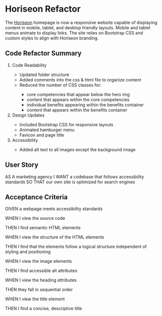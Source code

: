 <h1>Horiseon Refactor</h1>
    <p>The <a href="https://uxhawk.github.io/gw-hmwk-01-code-refactor/" target="blank">Horiseon</a> homepage
        is now a responsive website capable of displaying content in mobile, tablet, and desktop
        friendly layouts. Mobile and tablet menus animate to display links. The site relies on Bootstrap CSS and custom
        styles to align with Horiseon branding.</p>
    <h2>Code Refactor Summary</h2>
    <ol>
        <li>Code Readability</li>
        <ul>
            <li>Updated folder structure</li>
            <li>Added comments into the css & html file to organize content</li>
            <li>Reduced the number of CSS classes for:</li>
            <ul>
                <li>core competencies that appear below the hero img</li>
                <li>content that appears within the core competencies</li>
                <li>individual benefits appearing within the benefits container</li>
                <li>content that appears within the benefits container</li>
            </ul>
        </ul>
        <li>Design Updates</li>
        <ul>
            <li>Included Bootstrap CSS for responsive layouts</li>
            <li>Animated hamburger menu</li>
            <li>Favicon and page title</li>
        </ul>
        <li>Accessibility</li>
        <ul>
            <li>Added alt text to all images except the background image</li>
        </ul>
    </ol>
    <h2>User Story</h2>
    <p>AS A marketing agency
        I WANT a codebase that follows accessibility standards
        SO THAT our own site is optimized for search engines</p>
    <h2>Acceptance Criteria</h2>
    <p>GIVEN a webpage meets accessibility standards
    </p>
    <p>WHEN I view the source code
    </p>
    <p>THEN I find semantic HTML elements
    </p>
    <p>WHEN I view the structure of the HTML elements
    </p>
    <p>THEN I find that the elements follow a logical structure independent of styling and positioning
    </p>
    <p>WHEN I view the image elements
    </p>
    <p>THEN I find accessible alt attributes
    </p>
    <p>WHEN I view the heading attributes
    </p>
    <p>THEN they fall in sequential order
    </p>
    <p>WHEN I view the title element
    </p>
    <p>THEN I find a concise, descriptive title
    </p>

